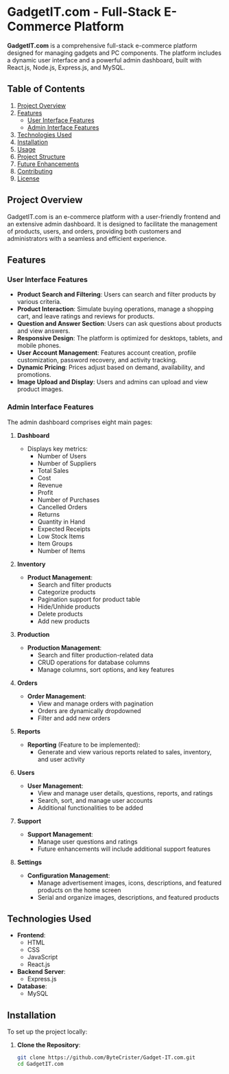 # **GadgetIT.com - Full-Stack E-Commerce Platform**

**GadgetIT.com** is a comprehensive full-stack e-commerce platform designed for managing gadgets and PC components. The platform includes a dynamic user interface and a powerful admin dashboard, built with React.js, Node.js, Express.js, and MySQL.

## **Table of Contents**
1. [Project Overview](#project-overview)
2. [Features](#features)
   - [User Interface Features](#user-interface-features)
   - [Admin Interface Features](#admin-interface-features)
3. [Technologies Used](#technologies-used)
4. [Installation](#installation)
5. [Usage](#usage)
6. [Project Structure](#project-structure)
7. [Future Enhancements](#future-enhancements)
8. [Contributing](#contributing)
9. [License](#license)

## **Project Overview**

GadgetIT.com is an e-commerce platform with a user-friendly frontend and an extensive admin dashboard. It is designed to facilitate the management of products, users, and orders, providing both customers and administrators with a seamless and efficient experience.

## **Features**

### **User Interface Features**
- **Product Search and Filtering**: Users can search and filter products by various criteria.
- **Product Interaction**: Simulate buying operations, manage a shopping cart, and leave ratings and reviews for products.
- **Question and Answer Section**: Users can ask questions about products and view answers.
- **Responsive Design**: The platform is optimized for desktops, tablets, and mobile phones.
- **User Account Management**: Features account creation, profile customization, password recovery, and activity tracking.
- **Dynamic Pricing**: Prices adjust based on demand, availability, and promotions.
- **Image Upload and Display**: Users and admins can upload and view product images.

### **Admin Interface Features**
The admin dashboard comprises eight main pages:

1. **Dashboard**
   - Displays key metrics:
     - Number of Users
     - Number of Suppliers
     - Total Sales
     - Cost
     - Revenue
     - Profit
     - Number of Purchases
     - Cancelled Orders
     - Returns
     - Quantity in Hand
     - Expected Receipts
     - Low Stock Items
     - Item Groups
     - Number of Items

2. **Inventory**
   - **Product Management**:
     - Search and filter products
     - Categorize products
     - Pagination support for product table
     - Hide/Unhide products
     - Delete products
     - Add new products

3. **Production**
   - **Production Management**:
     - Search and filter production-related data
     - CRUD operations for database columns
     - Manage columns, sort options, and key features

4. **Orders**
   - **Order Management**:
     - View and manage orders with pagination
     - Orders are dynamically dropdowned
     - Filter and add new orders

5. **Reports**
   - **Reporting** (Feature to be implemented):
     - Generate and view various reports related to sales, inventory, and user activity

6. **Users**
   - **User Management**:
     - View and manage user details, questions, reports, and ratings
     - Search, sort, and manage user accounts
     - Additional functionalities to be added

7. **Support**
   - **Support Management**:
     - Manage user questions and ratings
     - Future enhancements will include additional support features

8. **Settings**
   - **Configuration Management**:
     - Manage advertisement images, icons, descriptions, and featured products on the home screen
     - Serial and organize images, descriptions, and featured products

## **Technologies Used**
- **Frontend**:
  - HTML
  - CSS
  - JavaScript
  - React.js 
- **Backend Server**:
  - Express.js
- **Database**:
  - MySQL

## **Installation**

To set up the project locally:

1. **Clone the Repository**:
   ```bash
   git clone https://github.com/ByteCrister/Gadget-IT.com.git
   cd GadgetIT.com
